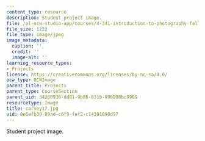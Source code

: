 ```yaml
---
content_type: resource
description: Student project image.
file: /ol-ocw-studio-app/courses/4-341-introduction-to-photography-fall-2002/8e6efb3089adc6f9fef2c14381098d97_carvey17.jpg
file_size: 1222
file_type: image/jpeg
image_metadata:
  caption: ''
  credit: ''
  image-alt: ''
learning_resource_types:
- Projects
license: https://creativecommons.org/licenses/by-nc-sa/4.0/
ocw_type: OCWImage
parent_title: Projects
parent_type: CourseSection
parent_uid: 34260936-dd81-9b86-831b-996996bc9909
resourcetype: Image
title: carvey17.jpg
uid: 8e6efb30-89ad-c6f9-fef2-c14381098d97
---
```

Student project image.